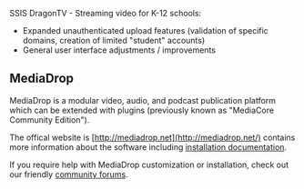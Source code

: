 SSIS DragonTV - Streaming video for K-12 schools:
  * Expanded unauthenticated upload features (validation of specific domains, creation of limited "student" accounts)
  * General user interface adjustments / improvements

MediaDrop
----------

MediaDrop is a modular video, audio, and podcast publication platform which can
be extended with plugins (previously known as "MediaCore Community Edition").

The offical website is [http://mediadrop.net](http://mediadrop.net/) contains
more information about the software including
[installation documentation](http://mediadrop.net/docs/install/).

If you require help with MediaDrop customization or installation, check out our
friendly [community forums](http://mediadrop.net/community).



